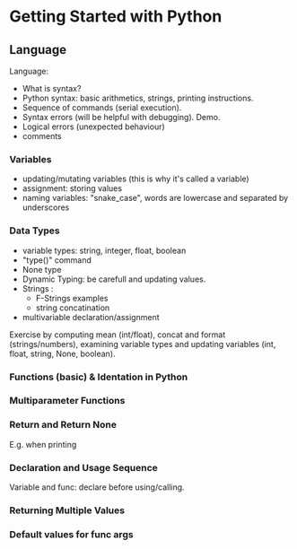 # Getting Started with Python

## Language

Language:

- What is syntax?
- Python syntax: basic arithmetics, strings, printing instructions.
- Sequence of commands (serial execution).
- Syntax errors (will be helpful with debugging). Demo.
- Logical errors (unexpected behaviour)
- comments

### Variables

- updating/mutating variables (this is why it's called a variable)
- assignment: storing values
- naming variables: "snake_case", words are lowercase and separated by underscores

### Data Types

- variable types: string, integer, float, boolean
- "type()" command
- None type
- Dynamic Typing: be carefull and updating values.
- Strings :
  - F-Strings examples
  - string concatination
- multivariable declaration/assignment

Exercise by computing mean (int/float), concat and format (strings/numbers),
examining variable types and updating variables (int, float, string, None,
boolean).  

### Functions (basic) & Identation in Python

### Multiparameter Functions

### Return and Return None

E.g. when printing

### Declaration and Usage Sequence

Variable and func: declare before using/calling.

### Returning Multiple Values

### Default values for func args
